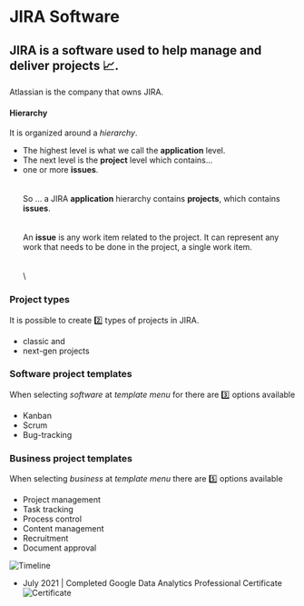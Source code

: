 # JIRA Software


## JIRA is a software used to help manage and deliver projects 📈.

Atlassian is the company that owns JIRA.

#### Hierarchy
It is organized around a *hierarchy*.

- The highest level is what we call the **application** level.
- The next level is the **project** level which contains...
- one or more **issues**.
\
\
\
So ... a JIRA **application** hierarchy contains **projects**, which contains **issues**.
\
\
\
An **issue** is any work item related to the project.
It can represent any work that needs to be done in the project, a single work item.
\
\
\
\

### Project types
It is possible to create 2️⃣ types of projects in JIRA.
- classic and
- next-gen projects



### Software project templates
When selecting _software_ at _template menu_ for there are 3️⃣ options available 
- Kanban
- Scrum
- Bug-tracking

### Business project templates
When selecting _business_ at _template menu_ there are :five: options available 
- Project management
- Task tracking
- Process control
- Content management
- Recruitment
- Document approval

![Timeline](https://github.com/RosanaFSS/Timeline/blob/R-coding/giphy.gif)



* July 2021   | Completed Google Data Analytics Professional Certificate ![Certificate](https://github.com/RosanaFSS/Timeline/blob/main/CERTIFICATE_LANDING_PAGE_M474NZHHYG43.jpeg)

